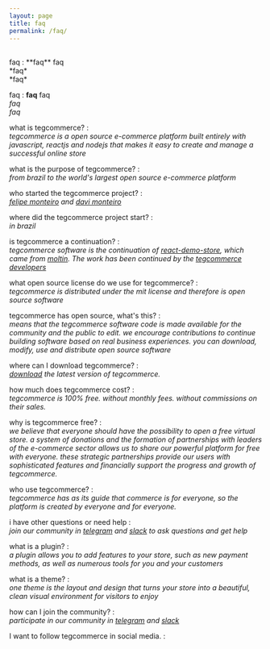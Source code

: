 ```yaml
---
layout: page
title: faq
permalink: /faq/
---
```


<br>
faq
:   **faq** faq<br>
    *faq*<br>
    *faq*

faq
:   **faq** faq<br>
    *faq*<br>
    *faq*

what is tegcommerce?
:   
    *tegcommerce is a open source e-commerce platform built entirely with javascript, reactjs and nodejs that makes it easy to create and manage a successful online store*

what is the purpose of tegcommerce?
:   
    *from brazil to the world's largest open source e-commerce platform*

who started the tegcommerce project?
:   
    *[felipe monteiro](https://github.com/devfelipemonteiro) and [davi monteiro](https://github.com/davimonteiro)*

where did the tegcommerce project start?
:   
    *in brazil*

is tegcommerce a continuation?
:   
    *tegcommerce software is the continuation of [react-demo-store](https://github.com/moltin/react-demo-store), which came from [moltin](https://github.com/moltin). The work has been continued by the [tegcommerce developers](https://github.com/orgs/tegcommerce/people)*

what open source license do we use for tegcommerce?
:   
    *tegcommerce is distributed under the mit license and therefore is open source software*

tegcommerce has open source, what's this?
:   
    *means that the tegcommerce software code is made available for the community and the public to edit. we encourage contributions to continue building software based on real business experiences. you can download, modify, use and distribute open source software*

where can I download tegcommerce?
:   
    *[download](https://github.com/tegcommerce/tegcommerce/archive/master.zip) the latest version of tegcommerce.*

how much does tegcommerce cost?
:   
    *tegcommerce is 100% free. without monthly fees. without commissions on their sales.*

why is tegcommerce free?
:   
    *we believe that everyone should have the possibility to open a free virtual store. a system of donations and the formation of partnerships with leaders of the e-commerce sector allows us to share our powerful platform for free with everyone. these strategic partnerships provide our users with sophisticated features and financially support the progress and growth of tegcommerce.*

who use tegcommerce?
:   
    *tegcommerce has as its guide that commerce is for everyone, so the platform is created by everyone and for everyone.*

i have other questions or need help 
:   
    *join our community in [telegram](https://t.me/tegcommerce) and [slack](https://join.slack.com/t/tegcommerce/shared_invite/enQtNjIzNDYxNTU4OTYwLWE2YTkxODg1ZDQxMDljMjAzNmVmNTNiOWFkOWZiNDk3NzcxZTQ0YjU4MDkxOTJlZDgzOGUzOTExYzUzNTFhYjI) to ask questions and get help*

what is a plugin?
:   
    *a plugin allows you to add features to your store, such as new payment methods, as well as numerous tools for you and your customers*

what is a theme?
:   
    *one theme is the layout and design that turns your store into a beautiful, clean visual environment for visitors to enjoy*

how can I join the community?
:   
    *participate in our community in [telegram](https://t.me/tegcommerce) and [slack](https://join.slack.com/t/tegcommerce/shared_invite/enQtNjIzNDYxNTU4OTYwLWE2YTkxODg1ZDQxMDljMjAzNmVmNTNiOWFkOWZiNDk3NzcxZTQ0YjU4MDkxOTJlZDgzOGUzOTExYzUzNTFhYjI)*

I want to follow tegcommerce in social media.
:   
    *[<i class="fab fa-github"/>](https://www.github.com/tegcommerce)
[<i class="fab fa-linkedin"/>](https://www.linkedin.com/in/tegcommerce)
[<i class="fab fa-facebook"/>](https://www.facebook.com/tegcommerce-657115908060429)
[<i class="fab fa-instagram"/>](https://www.instagram.com/tegcommerce)
[<i class="fab fa-slack"/>](https://join.slack.com/t/tegcommerce/shared_invite/enQtNjIzNDYxNTU4OTYwLWE2YTkxODg1ZDQxMDljMjAzNmVmNTNiOWFkOWZiNDk3NzcxZTQ0YjU4MDkxOTJlZDgzOGUzOTExYzUzNTFhYjI)
[<i class="fab fa-telegram"/>](http://t.me/tegcommerce)
[<i class="fab fa-twitter"/>](https://twitter.com/tegcommerce)
[<i class="fab fa-myspace"/>](https://myspace.com/tegcommerce)
[<i class="fab fa-digg"/>](http://digg.com/u/tegcommerce)
[<i class="fab fa-tumblr"/>](https://www.tumblr.com/blog/tegcommerce)
[<i class="fab fa-pinterest"/>](https://br.pinterest.com/tegcommerce/)
[<i class="fab fa-reddit"/>](https://www.reddit.com/user/tegcommerce)
[<i class="fab fa-flipboard"/>](https://flipboard.com/@tegcommerce)
[<i class="fab fa-youtube"/>](https://www.youtube.com/channel/UChhXEZrxXqCVpSQ_FcwZ3Fw)*